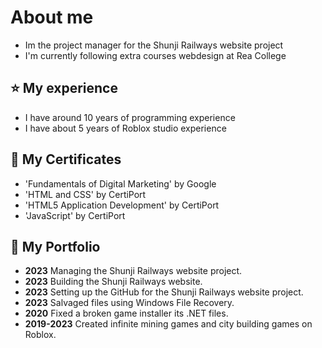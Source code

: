 # About me
- Im the project manager for the Shunji Railways website project
- I'm currently following extra courses webdesign at Rea College

## ⭐️ My experience
- I have around 10 years of programming experience
- I have about 5 years of Roblox studio experience

## 🔰 My Certificates
- 'Fundamentals of Digital Marketing' by Google
- 'HTML and CSS' by CertiPort
- 'HTML5 Application Development' by CertiPort
- 'JavaScript' by CertiPort

## 📒 My Portfolio
- **2023** Managing the Shunji Railways website project.
- **2023** Building the Shunji Railways website.
- **2023** Setting up the GitHub for the Shunji Railways website project.
- **2023** Salvaged files using Windows File Recovery.
- **2020** Fixed a broken game installer its .NET files.
- **2019-2023** Created infinite mining games and city building games on Roblox.





<!---
RubenTheCoder/RubenTheCoder is a ✨ special ✨ repository because its `README.md` (this file) appears on your GitHub profile.
You can click the Preview link to take a look at your changes.
--->

